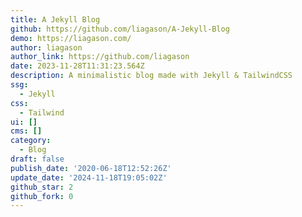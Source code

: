 ```yaml
---
title: A Jekyll Blog
github: https://github.com/liagason/A-Jekyll-Blog
demo: https://liagason.com/
author: liagason
author_link: https://github.com/liagason
date: 2023-11-28T11:31:23.564Z
description: A minimalistic blog made with Jekyll & TailwindCSS
ssg:
  - Jekyll
css:
  - Tailwind
ui: []
cms: []
category:
  - Blog
draft: false
publish_date: '2020-06-18T12:52:26Z'
update_date: '2024-11-18T19:05:02Z'
github_star: 2
github_fork: 0
---
```

